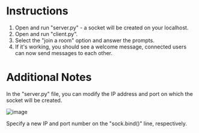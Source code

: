 # Instructions
1. Open and run "server.py" - a socket will be created on your localhost.
2. Open and run "client.py".
3. Select the "join a room" option and answer the prompts.
4. If it's working, you should see a welcome message, connected users can now send messages to each other.

# Additional Notes
In the "server.py" file, you can modify the IP address and port on which the socket will be created.

![image](https://github.com/Flqmmable/tcp-chatroom/assets/129753283/a6c274e9-494c-4976-8c1c-084cf82449b8)

Specify a new IP and port number on the "sock.bind()" line, respectively.
